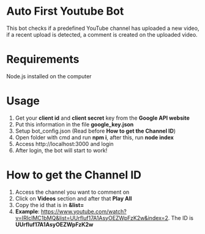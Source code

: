 # Auto First Youtube Bot

This bot checks if a predefined YouTube channel has uploaded a new video, if a recent upload is detected, a comment is created on the uploaded video.

# Requirements

Node.js installed on the computer

# Usage

1. Get your **client id** and **client secret** key from the **Google API website**
2. Put this information in the file **google_key.json**
3. Setup bot_config.json (Read before **How to get the Channel ID**) 
4. Open folder with cmd and run **npm i**, after this, run **node index**
5. Access http://localhost:3000 and login
6. After login, the bot will start to work!

# How to get the Channel ID
1. Access the channel you want to comment on
2. Click on **Videos** section and after that **Play All**
3. Copy the id that is in **&list=**
4. **Example**: https://www.youtube.com/watch?v=IRIcIMC1bMQ&list=UUrfluf17A1AsyOEZWpFzK2w&index=2. The ID is **UUrfluf17A1AsyOEZWpFzK2w**

